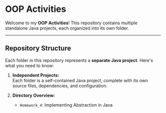 # OOP Activities

Welcome to my **OOP Activities**! This repository contains multiple standalone Java projects, each organized into its own folder.

---

## Repository Structure

Each folder in this repository represents a **separate Java project**. Here's what you need to know:

1. **Independent Projects:**  
   Each folder is a self-contained Java project, complete with its own source files, dependencies, and configuration.

2. **Directory Overview:**  
   - `Homework_4`: Implementing Abstraction in Java

